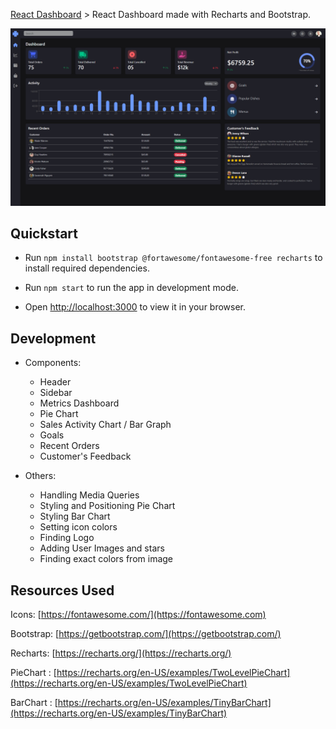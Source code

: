 [React Dashboard](https://master--sales-ui-dashboard.netlify.app/])
    > React Dashboard made with Recharts and Bootstrap.

![Dashboard](/public/layout.png "Dashboard")
## Quickstart

- Run `npm install bootstrap @fortawesome/fontawesome-free recharts` to install required dependencies.

- Run `npm start` to run the app in development mode.

- Open [http://localhost:3000](http://localhost:3000) to view it in your browser.

## Development

- Components:
    - Header
    - Sidebar
    - Metrics Dashboard
    - Pie Chart
    - Sales Activity Chart / Bar Graph
    - Goals
    - Recent Orders
    - Customer's Feedback

- Others:
    - Handling Media Queries
    - Styling and Positioning Pie Chart
    - Styling Bar Chart
    - Setting icon colors
    - Finding Logo
    - Adding User Images and stars
    - Finding exact colors from image

## Resources Used

Icons: [https://fontawesome.com/](https://fontawesome.com)

Bootstrap: [https://getbootstrap.com/](https://getbootstrap.com/)

Recharts: [https://recharts.org/](https://recharts.org/)

PieChart : [https://recharts.org/en-US/examples/TwoLevelPieChart](https://recharts.org/en-US/examples/TwoLevelPieChart)

BarChart : [https://recharts.org/en-US/examples/TinyBarChart](https://recharts.org/en-US/examples/TinyBarChart)

